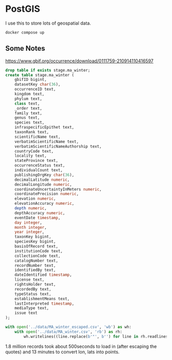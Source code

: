 # PostGIS

I use this to store lots of geospatial data. 

```bash
docker compose up
```

## Some Notes
https://www.gbif.org/occurrence/download/0111759-210914110416597

```sql
drop table if exists stage.ma_winter;
create table stage.ma_winter (
	gbifID bigint,
	datasetKey char(36),
	occurrenceID text,
	kingdom text,
	phylum text,
	class text,
	_order text,
	family text,
	genus text,
	species text,
	infraspecificEpithet text,
	taxonRank text,
	scientificName text,
	verbatimScientificName text,
	verbatimScientificNameAuthorship text,
	countryCode text,
	locality text,
	stateProvince text,
	occurrenceStatus text,
	individualCount text,
	publishingOrgKey char(36),
	decimalLatitude numeric,
	decimalLongitude numeric,
	coordinateUncertaintyInMeters numeric,
	coordinatePrecision numeric,
	elevation numeric,
	elevationAccuracy numeric,
	depth numeric,
	depthAccuracy numeric,
	eventDate timestamp,
	day integer,
	month integer,
	year integer,
	taxonKey bigint,
	speciesKey bigint,
	basisOfRecord text,
	institutionCode text,
	collectionCode text,
	catalogNumber text,
	recordNumber text,
	identifiedBy text,
	dateIdentified timestamp,
	license text,
	rightsHolder text,
	recordedBy text,
	typeStatus text,
	establishmentMeans text,
	lastInterpreted timestamp,
	mediaType text,
	issue text
);
```


```python
with open('../data/MA_winter_escaped.csv', 'wb') as wh:
    with open('../data/MA_winter.csv', 'rb') as rh:
        wh.writelines((line.replace(b'"', b'') for line in rh.readlines()))
```

1.8 million records took about 500seconds to load in (after escaping the quotes) and 13 minutes to convert lon, lats into points.
